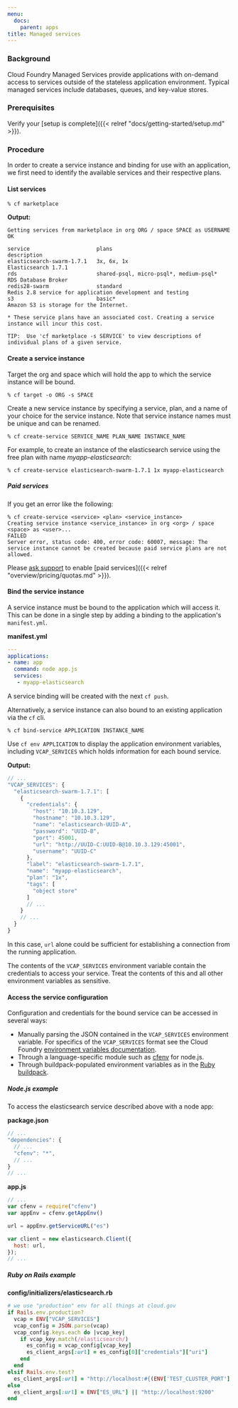 ```yaml
---
menu:
  docs:
    parent: apps
title: Managed services
---
```


### Background

Cloud Foundry Managed Services provide applications with on-demand access to services outside of the stateless application environment. Typical managed services include databases, queues, and key-value stores.

### Prerequisites

Verify your [setup is complete]({{< relref "docs/getting-started/setup.md" >}}).

### Procedure

In order to create a service instance and binding for use with an application, we first need to identify the available services and their respective plans.

#### List services

```
% cf marketplace
```

**Output:**

```
Getting services from marketplace in org ORG / space SPACE as USERNAME
OK

service                     plans                                    description   
elasticsearch-swarm-1.7.1   3x, 6x, 1x                               Elasticsearch 1.7.1   
rds                         shared-psql, micro-psql*, medium-psql*   RDS Database Broker   
redis28-swarm               standard                                 Redis 2.8 service for application development and testing   
s3                          basic*                                   Amazon S3 is storage for the Internet.   

* These service plans have an associated cost. Creating a service instance will incur this cost.

TIP:  Use 'cf marketplace -s SERVICE' to view descriptions of individual plans of a given service.
```

#### Create a service instance

Target the org and space which will hold the app to which the service instance will be bound.

```
% cf target -o ORG -s SPACE
```

Create a new service instance by specifying a service, plan, and a name of your choice for the service instance. Note that service instance names must be unique and can be renamed.

```
% cf create-service SERVICE_NAME PLAN_NAME INSTANCE_NAME
```

For example, to create an instance of the elasticsearch service using the free plan with name *myapp-elasticsearch*:

```
% cf create-service elasticsearch-swarm-1.7.1 1x myapp-elasticsearch
```

##### Paid services

If you get an error like the following:

```
% cf create-service <service> <plan> <service_instance>
Creating service instance <service_instance> in org <org> / space <space> as <user>...
FAILED
Server error, status code: 400, error code: 60007, message: The service instance cannot be created because paid service plans are not allowed.
```

Please [ask support](/help/) to enable [paid services]({{< relref "overview/pricing/quotas.md" >}}).

#### Bind the service instance

A service instance must be bound to the application which will access it. This can be done in a single step by adding a binding to the application's `manifest.yml`.

**manifest.yml**

```yaml
---
applications:
- name: app
  command: node app.js
  services:
   - myapp-elasticsearch
```

A service binding will be created with the next `cf push`.

Alternatively, a service instance can also bound to an existing application via the `cf` cli.

```
% cf bind-service APPLICATION INSTANCE_NAME
```

Use `cf env APPLICATION` to display the application environment variables, including `VCAP_SERVICES` which holds information for each bound service.

**Output:**

```javascript
// ...
"VCAP_SERVICES": {
  "elasticsearch-swarm-1.7.1": [
    {
      "credentials": {
        "host": "10.10.3.129",
        "hostname": "10.10.3.129",
        "name": "elasticsearch-UUID-A",
        "password": "UUID-B",
        "port": 45001,
        "url": "http://UUID-C:UUID-B@10.10.3.129:45001",
        "username": "UUID-C"
      },
      "label": "elasticsearch-swarm-1.7.1",
      "name": "myapp-elasticsearch",
      "plan": "1x",
      "tags": [
        "object store"
      ]
      // ...
    }
    // ...
  }
}
```

In this case, `url` alone could be sufficient for establishing a connection from the running application.

The contents of the `VCAP_SERVICES` environment variable contain the credentials to access your service. Treat the contents of this and all other environment variables as sensitive.

#### Access the service configuration

Configuration and credentials for the bound service can be accessed in several ways:

* Manually parsing the JSON contained in the `VCAP_SERVICES` environment variable. For specifics of the `VCAP_SERVICES` format see the Cloud Foundry [environment variables documentation](http://docs.cloudfoundry.org/devguide/deploy-apps/environment-variable.html#VCAP-SERVICES).
* Through a language-specific module such as [cfenv](https://www.npmjs.org/package/cfenv) for node.js.
* Through buildpack-populated environment variables as in the [Ruby buildpack](http://docs.cloudfoundry.org/buildpacks/ruby/ruby-service-bindings.html#vcap-services-defines-database-url).

##### Node.js example

To access the elasticsearch service described above with a node app:

**package.json**

```javascript
// ...
"dependencies": {
  // ...
  "cfenv": "*",
  // ...
}
// ...
```

**app.js**

```javascript
// ...
var cfenv = require("cfenv")
var appEnv = cfenv.getAppEnv()

url = appEnv.getServiceURL("es")

var client = new elasticsearch.Client({
  host: url,
});
// ...
```

##### Ruby on Rails example

**config/initializers/elasticsearch.rb**

```ruby
# we use "production" env for all things at cloud.gov
if Rails.env.production?
  vcap = ENV["VCAP_SERVICES"]
  vcap_config = JSON.parse(vcap)
  vcap_config.keys.each do |vcap_key|
    if vcap_key.match(/elasticsearch/)
      es_config = vcap_config[vcap_key]
      es_client_args[:url] = es_config[0]["credentials"]["uri"]
    end
  end
elsif Rails.env.test?
  es_client_args[:url] = "http://localhost:#{(ENV['TEST_CLUSTER_PORT'] || 9250)}"
else
  es_client_args[:url] = ENV["ES_URL"] || "http://localhost:9200"
end
```
